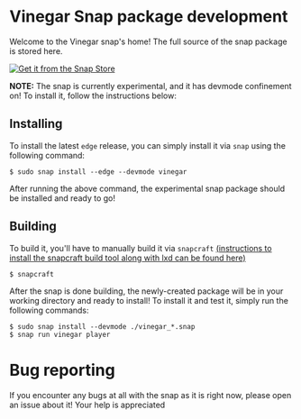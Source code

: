 # Vinegar Snap package development
Welcome to the Vinegar snap's home! The full source of the snap package is stored here.

[![Get it from the Snap Store](https://snapcraft.io/static/images/badges/en/snap-store-black.svg)](https://snapcraft.io/vinegar)

**NOTE:** The snap is currently experimental, and it has devmode confinement on! To install it, follow the instructions below:

## Installing
To install the latest `edge` release, you can simply install it via `snap` using the following command:
```
$ sudo snap install --edge --devmode vinegar
```
After running the above command, the experimental snap package should be installed and ready to go!

## Building
To build it, you'll have to manually build it via `snapcraft` [(instructions to install the snapcraft build tool along with lxd can be found here)](https://snapcraft.io/docs/create-a-new-snap#heading--setup)
```
$ snapcraft
```
After the snap is done building, the newly-created package will be in your working directory and ready to install! To install it and test it, simply run the following commands:
```
$ sudo snap install --devmode ./vinegar_*.snap
$ snap run vinegar player
```
# Bug reporting
If you encounter any bugs at all with the snap as it is right now, please open an issue about it! Your help is appreciated
